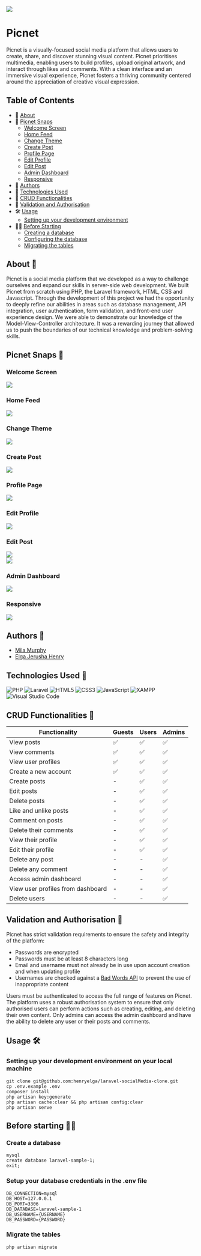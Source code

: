 <img src="https://i.ibb.co/3CC92Z4/picnet-mockup.png"><br>
# Picnet
Picnet is a visually-focused social media platform that allows users to create, share, and discover stunning visual content. Picnet prioritises multimedia, enabling users to build profiles, upload original artwork, and interact through likes and comments. With a clean interface and an immersive visual experience, Picnet fosters a thriving community centered around the appreciation of creative visual expression.



## Table of Contents
- 🔎 [About](#about-)
- 📸 [Picnet Snaps](#picnet-snaps-)
    - [Welcome Screen](#welcome-screen)
    - [Home Feed](#home-feed)
    - [Change Theme](#change-theme)
    - [Create Post](#create-post)
    - [Profile Page](#profile-page)
    - [Edit Profile](#edit-profile)
    - [Edit Post](#edit-post)
    - [Admin Dashboard](#admin-dashboard)
    - [Responsive](#responsive)
- 👥 [Authors](#authors-)
- 🚀 [Technologies Used](#technologies-used-)
- 💾 [CRUD Functionalities](#crud-functionalities-)
- 🤖 [Validation and Authorisation](#validation-and-authorisation-)
- 🛠️ [Usage](#usage-️)
    - [Setting up your development environment](#setting-up-your-development-environment-on-your-local-machine)
- 👩‍💻 [Before Starting](#before-starting-)
    - [Creating a database](#create-a-database)
    - [Configuring the database](#setup-your-database-credentials-in-the-env-file)
    - [Migrating the tables](#migrate-the-tables)

## About 🔎
Picnet is a social media platform that we developed as a way to challenge ourselves and expand our skills in server-side web development. We built Picnet from scratch using PHP, the Laravel framework, HTML, CSS and Javascript. Through the development of this project we had the opportunity to deeply refine our abilities in areas such as database management, API integration, user authentication, form validation, and front-end user experience design. We were able to demonstrate our knowledge of the Model-View-Controller architecture. It was a rewarding journey that allowed us to push the boundaries of our technical knowledge and problem-solving skills.

## Picnet Snaps 📸
### Welcome Screen
<img src="https://i.ibb.co/V3dd5mK/image.png"><br>
### Home Feed
<img src="https://i.ibb.co/j4zNy7c/image.png"><br>
### Change Theme
<img src="https://i.ibb.co/6HxTB2n/image.png"><br>
### Create Post
<img src="https://i.ibb.co/VL3DnWd/image.png"><br>
### Profile Page
<img src="https://github.com/henryelga/laravel-socialMedia-clone/assets/111306604/c61e577b-03bb-45f4-a6cb-999c63ec7254"><br>
### Edit Profile
<img src="https://github.com/henryelga/laravel-socialMedia-clone/assets/111306604/accf9a0e-4754-4563-b6b0-a8576347a2b1"><br>
### Edit Post
<img src="https://github.com/henryelga/laravel-socialMedia-clone/assets/111306604/17f8dd82-e578-4d89-84a5-aadfff599947"><br>
<img src="https://github.com/henryelga/laravel-socialMedia-clone/assets/111306604/47a26c3c-5ee7-4ffd-8bc2-a0e130478a58"><br>
### Admin Dashboard
<img src="https://github.com/henryelga/laravel-socialMedia-clone/assets/111306604/6eac6edd-c69f-4d1f-b0f4-dc072af334ca"><br>
### Responsive
<img src="https://i.ibb.co/LhjcKXf/app.png"><br>


## Authors 👥
- [Mila Murphy](https://github.com/milamurphy)
- [Elga Jerusha Henry](https://github.com/henryelga)

## Technologies Used 🚀
![PHP](https://img.shields.io/badge/php-%23777BB4.svg?style=for-the-badge&logo=php&logoColor=white)
![Laravel](https://img.shields.io/badge/laravel-%23FF2D20.svg?style=for-the-badge&logo=laravel&logoColor=white) 
![HTML5](https://img.shields.io/badge/html5-%23E34F26.svg?style=for-the-badge&logo=html5&logoColor=white)
![CSS3](https://img.shields.io/badge/css3-%231572B6.svg?style=for-the-badge&logo=css3&logoColor=white)
![JavaScript](https://img.shields.io/badge/javascript-%23323330.svg?style=for-the-badge&logo=javascript&logoColor=%23F7DF1E)
![XAMPP](https://img.shields.io/badge/Xampp-F37623?style=for-the-badge&logo=xampp&logoColor=white)
![Visual Studio Code](https://img.shields.io/badge/Visual%20Studio%20Code-0078d7.svg?style=for-the-badge&logo=visual-studio-code&logoColor=white)

## CRUD Functionalities 💾

| Functionality | Guests | Users | Admins |
| --- | --- | --- | --- |
| View posts | ✅ | ✅ | ✅ |
| View comments | ✅ | ✅ | ✅ |
| View user profiles | ✅ | ✅ | ✅ |
| Create a new account | ✅ | ✅ | ✅ |
| Create posts | - | ✅ | ✅ |
| Edit posts | - | ✅ | ✅ |
| Delete posts | - | ✅ | ✅ |
| Like and unlike posts | - | ✅ | ✅ |
| Comment on posts | - | ✅ | ✅ |
| Delete their comments | - | ✅ | ✅ |
| View their profile | - | ✅ | ✅ |
| Edit their profile | - | ✅ | ✅ |
| Delete any post | - | - | ✅ |
| Delete any comment | - | - | ✅ |
| Access admin dashboard | - | - | ✅ |
| View user profiles from dashboard | - | - | ✅ |
| Delete users | - | - | ✅ |

## Validation and Authorisation 🤖
Picnet has strict validation requirements to ensure the safety and integrity of the platform:
- Passwords are encrypted
- Passwords must be at least 8 characters long
- Email and username must not already be in use upon account creation and when updating profile
- Usernames are checked against a [Bad Words API](https://rapidapi.com/neutrinoapi/api/bad-word-filter/) to prevent the use of inappropriate content
  
Users must be authenticated to access the full range of features on Picnet. The platform uses a robust authorisation system to ensure that only authorised users can perform actions such as creating, editing, and deleting their own content. Only admins can access the admin dashboard and have the ability to delete any user or their posts and comments.

## Usage 🛠️<br>
### Setting up your development environment on your local machine
```
git clone git@github.com:henryelga/laravel-socialMedia-clone.git
cp .env.example .env
composer install
php artisan key:generate
php artisan cache:clear && php artisan config:clear
php artisan serve
```

## Before starting 👩‍💻<br>
### Create a database
```
mysql
create database laravel-sample-1;
exit;
```

### Setup your database credentials in the .env file
```
DB_CONNECTION=mysql
DB_HOST=127.0.0.1
DB_PORT=3306
DB_DATABASE=laravel-sample-1
DB_USERNAME={USERNAME}
DB_PASSWORD={PASSWORD}
```

### Migrate the tables
```
php artisan migrate
```
